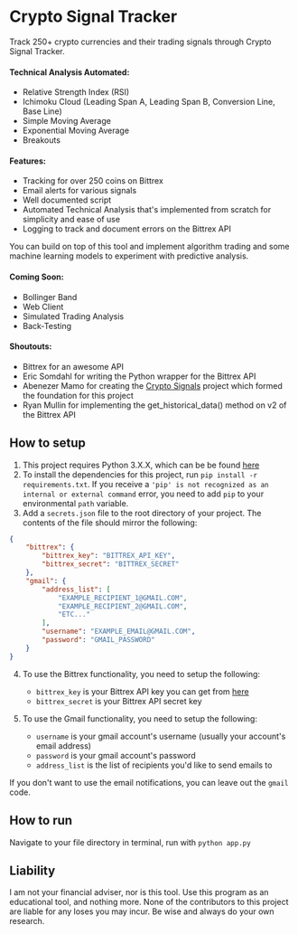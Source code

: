 # Crypto Signal Tracker

Track 250+ crypto currencies and their trading signals through Crypto Signal Tracker.

#### Technical Analysis Automated:
* Relative Strength Index (RSI)
* Ichimoku Cloud (Leading Span A, Leading Span B, Conversion Line, Base Line)
* Simple Moving Average
* Exponential Moving Average
* Breakouts

#### Features:
* Tracking for over 250 coins on Bittrex
* Email alerts for various signals
* Well documented script
* Automated Technical Analysis that's implemented from scratch for simplicity and ease of use
* Logging to track and document errors on the Bittrex API

You can build on top of this tool and implement algorithm trading and some machine learning models to experiment with predictive analysis.

#### Coming Soon:
* Bollinger Band
* Web Client
* Simulated Trading Analysis
* Back-Testing


#### Shoutouts:
* Bittrex for an awesome API
* Eric Somdahl for writing the Python wrapper for the Bittrex API
* Abenezer Mamo for creating the [Crypto Signals](https://github.com/AbenezerMamo/crypto-signal) project which formed the foundation for this project
* Ryan Mullin for implementing the get_historical_data() method on v2 of the Bittrex API

## How to setup
1) This project requires Python 3.X.X, which can be be found [here](https://www.python.org/ftp/python/3.6.3/python-3.6.3.exe)
2) To install the dependencies for this project, run `pip install -r requirements.txt`. If you receive a `'pip' is not recognized as an internal or external command` error, you need to add `pip` to your environmental `path` variable.
3) Add a `secrets.json` file to the root directory of your project. The contents of the file should mirror the following:

```json
{
    "bittrex": {
        "bittrex_key": "BITTREX_API_KEY",
        "bittrex_secret": "BITTREX_SECRET"
    },
    "gmail": {
        "address_list": [
            "EXAMPLE_RECIPIENT_1@GMAIL.COM",
            "EXAMPLE_RECIPIENT_2@GMAIL.COM",
            "ETC..."
        ],
        "username": "EXAMPLE_EMAIL@GMAIL.COM",
        "password": "GMAIL_PASSWORD"
    }
}
```

4) To use the Bittrex functionality, you need to setup the following:
     * `bittrex_key` is your Bittrex API key you can get from [here](https://bittrex.com/Manage#sectionApi)
     * `bittrex_secret` is your Bittrex API secret key

5) To use the Gmail functionality, you need to setup the following:
     * `username` is your gmail account's username (usually your account's email address)
     * `password` is your gmail account's password
     * `address_list` is the list of recipients you'd like to send emails to

If you don't want to use the email notifications, you can leave out the `gmail` code.

## How to run
Navigate to your file directory in terminal, run with `python app.py`

## Liability
I am not your financial adviser, nor is this tool. Use this program as an educational tool, and nothing more. None of the contributors to this project are liable for any loses you may incur. Be wise and always do your own research.
